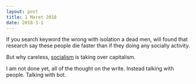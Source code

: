 ```yaml
---
layout: post
title: 1 Maret 2018
date: 2018-3-1
---
```

If you search keyword the wrong with isolation a dead men, will found that research say these people die faster than if they doing any socially activity.

But why careless, [socialism](http://www.yegor256.com/2016/09/27/command-control-innovate.html) is taking over capitalism.

I am not done yet, all of the thought on the write. Instead talking with people. Talking with bot.
